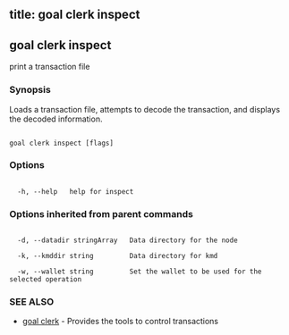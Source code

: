 title: goal clerk inspect
---
## goal clerk inspect



print a transaction file



### Synopsis



Loads a transaction file, attempts to decode the transaction, and displays the decoded information.



```

goal clerk inspect [flags]

```



### Options



```

  -h, --help   help for inspect

```



### Options inherited from parent commands



```

  -d, --datadir stringArray   Data directory for the node

  -k, --kmddir string         Data directory for kmd

  -w, --wallet string         Set the wallet to be used for the selected operation

```



### SEE ALSO



* [goal clerk](../../clerk/clerk/)	 - Provides the tools to control transactions 



